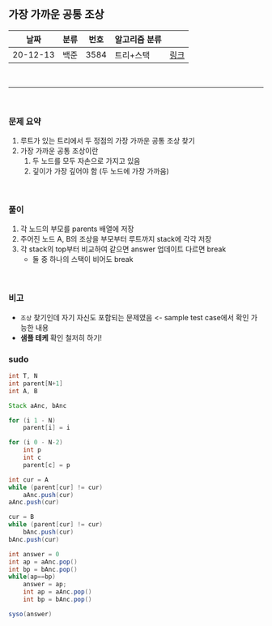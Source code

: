## 가장 가까운 공통 조상

| 날짜     | 분류 | 번호  | 알고리즘 분류 |                                               |
| -------- | ---- | ----- | ------------- | --------------------------------------------- |
| 20-12-13 | 백준 | 3584 | 트리+스택 | [링크](https://www.acmicpc.net/problem/3584) |

<br/>  

---

<br/>

### 문제 요약 

1. 루트가 있는 트리에서 두 정점의 가장 가까운 공통 조상 찾기
2. 가장 가까운 공통 조상이란
   1. 두 노드를 모두 자손으로 가지고 있음
   2. 깊이가 가장 깊어야 함 (두 노드에 가장 가까움)


<br/>

### 풀이

1. 각 노드의 부모를 parents 배열에 저장
2. 주어진 노드 A, B의 조상을 부모부터 루트까지 stack에 각각 저장
3. 각 stack의 top부터 비교하여 같으면 answer 업데이트 다르면 break
   - 둘 중 하나의 스택이 비어도 break



<br/>

### 비고
- `조상` 찾기인데 자기 자신도 포함되는 문제였음 <- sample test case에서 확인 가능한 내용
- **샘플 테케** 확인 철저히 하기!

### sudo
```java
int T, N
int parent[N+1]
int A, B

Stack aAnc, bAnc

for (i 1 - N)
	parent[i] = i

for (i 0 - N-2)
	int p
	int c
	parent[c] = p

int cur = A
while (parent[cur] != cur) 
	aAnc.push(cur)
aAnc.push(cur)

cur = B
while (parent[cur] != cur) 
	bAnc.push(cur)
bAnc.push(cur)

int answer = 0
int ap = aAnc.pop()
int bp = bAnc.pop()
while(ap==bp) 
	answer = ap;
	int ap = aAnc.pop()
	int bp = bAnc.pop()

syso(answer)
```
